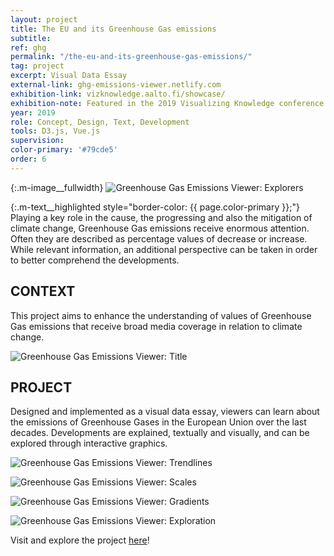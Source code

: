 ```yaml
---
layout: project
title: The EU and its Greenhouse Gas emissions
subtitle: 
ref: ghg
permalink: "/the-eu-and-its-greenhouse-gas-emissions/"
tag: project
excerpt: Visual Data Essay
external-link: ghg-emissions-viewer.netlify.com
exhibition-link: vizknowledge.aalto.fi/showcase/
exhibition-note: Featured in the 2019 Visualizing Knowledge conference in Helsinki
year: 2019
role: Concept, Design, Text, Development
tools: D3.js, Vue.js
supervision: 
color-primary: '#79cde5'
order: 6
---
```


{:.m-image__fullwidth}
![Greenhouse Gas Emissions Viewer: Explorers]({{site.baseurl}}/img/ghg_explorers.png)

{:.m-text__highlighted style="border-color: {{ page.color-primary }};"}
Playing a key role in the cause, the progressing and also the mitigation of climate change, Greenhouse Gas emissions receive enormous attention. Often they are described as percentage values of decrease or increase. While relevant information, an additional perspective can be taken in order to better comprehend the developments.

## CONTEXT
This project aims to enhance the understanding of values of Greenhouse Gas emissions that receive broad media coverage in relation to climate change. 

![Greenhouse Gas Emissions Viewer: Title]({{site.baseurl}}/img/ghg_title.png)

## PROJECT
Designed and implemented as a visual data essay, viewers can learn about the emissions of Greenhouse Gases in the European Union over the last decades. Developments are explained, textually and visually, and can be explored through interactive graphics.

![Greenhouse Gas Emissions Viewer: Trendlines]({{site.baseurl}}/img/ghg_trendlines.gif)

![Greenhouse Gas Emissions Viewer: Scales]({{site.baseurl}}/img/ghg_scales.png)

![Greenhouse Gas Emissions Viewer: Gradients]({{site.baseurl}}/img/ghg_gradients.png)

![Greenhouse Gas Emissions Viewer: Exploration]({{site.baseurl}}/img/ghg_hovering.gif)

Visit and explore the project [here](https://ghg-emissions-viewer.netlify.com)!
